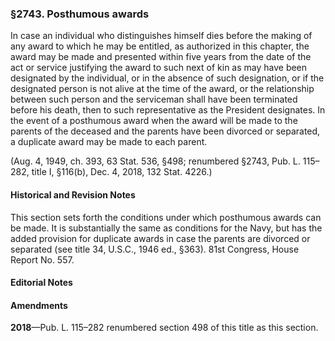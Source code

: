 ### §2743. Posthumous awards ###

In case an individual who distinguishes himself dies before the making of any award to which he may be entitled, as authorized in this chapter, the award may be made and presented within five years from the date of the act or service justifying the award to such next of kin as may have been designated by the individual, or in the absence of such designation, or if the designated person is not alive at the time of the award, or the relationship between such person and the serviceman shall have been terminated before his death, then to such representative as the President designates. In the event of a posthumous award when the award will be made to the parents of the deceased and the parents have been divorced or separated, a duplicate award may be made to each parent.

(Aug. 4, 1949, ch. 393, 63 Stat. 536, §498; renumbered §2743, Pub. L. 115–282, title I, §116(b), Dec. 4, 2018, 132 Stat. 4226.)

#### Historical and Revision Notes ####

This section sets forth the conditions under which posthumous awards can be made. It is substantially the same as conditions for the Navy, but has the added provision for duplicate awards in case the parents are divorced or separated (see title 34, U.S.C., 1946 ed., §363). 81st Congress, House Report No. 557.

#### **Editorial Notes** ####

#### Amendments ####

**2018**—Pub. L. 115–282 renumbered section 498 of this title as this section.